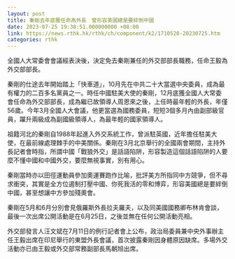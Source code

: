 ```yaml
---
layout: post
title: 秦剛去年底獲任命為外長　曾形容美國總是要絆倒中國
date: 2023-07-25 19:38:51.000000000 +08:00
link: https://news.rthk.hk/rthk/ch/component/k2/1710520-20230725.htm
categories: rthk
---
```


全國人大常委會會議經表決後，決定免去秦剛兼任的外交部部長職務，任命王毅為外交部部長。

秦剛的仕途去年開始踏上「快車道」，10月先在中共二十大當選中央委員，成為最有權力的二百多名黨員之一。時任中國駐美大使的秦剛，12月底獲全國人大常委會任命為外交部部長，成為繼已故領導人周恩來之後，上任時最年輕的外長，年僅56歲。今年3月全國人大會議，他更當選為國務委員，短短3個多月內由副部級官員，躍升兩級成為副國級領導人，為最年輕的國家領導人。

祖籍河北的秦剛自1988年起進入外交系統工作，曾派駐英國，近年擔任駐美大使，在最前線處理棘手的中美關係。秦剛在3月北京舉行的全國兩會期間，主持外長記者會時指，所謂中國「戰狼外交」是話語陷阱，形容製造這個話語陷阱的人要麼不懂中國和中國外交，要麼無視事實，別有用心。

秦剛當時亦以田徑運動員參加奧運賽跑作比喻，批評美方所指同中方競爭，但不尋求衝突，其實是全方位遏制打壓中國、你死我活的零和博弈，形容美國總是要絆倒中國，甚至想讓中方參加殘奧會。

秦剛在5月和6月分別會見俄羅斯外長拉夫羅夫，以及同美國國務卿布林肯會談，最後一次出席公開活動是在6月25日，之後並無在任何公開活動亮相。

外交部發言人汪文斌在7月11日的例行記者會上公布，政治局委員兼中央外事辦主任王毅出席在印尼舉行的東盟外長會議，首次披露秦剛因身體原因缺席。多場外交活動亦已由王毅或外交部常務副部長馬朝旭出席。
